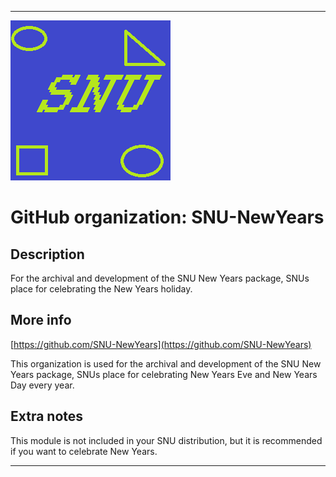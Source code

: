 
***

![SNU_blue_and_gold_legacy_icon.png failed to load. The file may be missing or corrupt. Check the file path for errors first.](/AdditionalInfo/2/SNU-NewYears/SNU_blue_and_gold_legacy_icon.png)

# GitHub organization: SNU-NewYears

## Description

For the archival and development of the SNU New Years package, SNUs place for celebrating the New Years holiday.

## More info

[https://github.com/SNU-NewYears](https://github.com/SNU-NewYears)

This organization is used for the archival and development of the SNU New Years package, SNUs place for celebrating New Years Eve and New Years Day every year.

## Extra notes

This module is not included in your SNU distribution, but it is recommended if you want to celebrate New Years.

***

